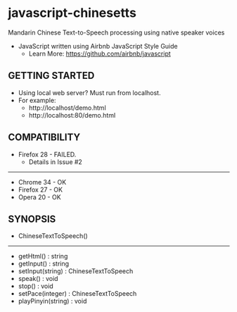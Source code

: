 javascript-chinesetts
=====================

Mandarin Chinese Text-to-Speech processing using native speaker voices

+ JavaScript written using Airbnb JavaScript Style Guide 
  + Learn More: https://github.com/airbnb/javascript

## GETTING STARTED ##

+ Using local web server? Must run from localhost.
+ For example:
  + http://localhost/demo.html
  + http://localhost:80/demo.html

## COMPATIBILITY ##

+ Firefox 28 - FAILED.
  + Details in Issue #2

***** 

+ Chrome 34 - OK
+ Firefox 27 - OK
+ Opera 20 - OK

## SYNOPSIS ##

+ ChineseTextToSpeech()

***

+ getHtml() : string
+ getInput() : string
+ setInput(string) : ChineseTextToSpeech
+ speak() : void
+ stop() : void
+ setPace(integer) : ChineseTextToSpeech
+ playPinyin(string) : void

